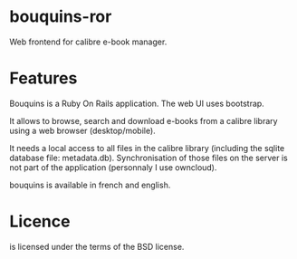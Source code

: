 bouquins-ror
============

Web frontend for calibre e-book manager.

Features
========

Bouquins is a Ruby On Rails application. The web UI uses bootstrap.

It allows to browse, search and download e-books from a calibre library using a web browser (desktop/mobile).

It needs a local access to all files in the calibre library (including the sqlite database file: metadata.db). Synchronisation of those files on the server is not part of the application (personnaly I use owncloud).

bouquins is available in french and english.

Licence
=======

is licensed under the terms of the BSD license.
